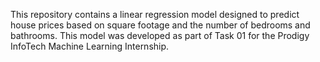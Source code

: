 













This repository contains a linear regression model designed to predict house prices based on square footage and the number of bedrooms and bathrooms. This model was developed as part of Task 01 for the Prodigy InfoTech Machine Learning Internship.
